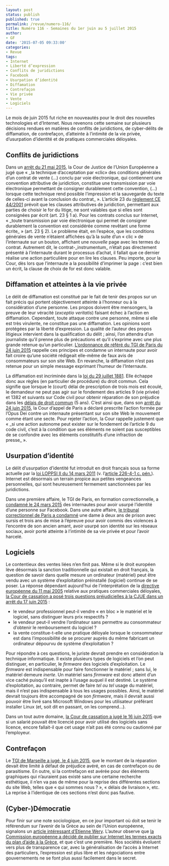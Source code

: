 ```yaml
---
layout: post
status: publish
published: true
permalink: /revue/numero-116/
title: Numéro 116 - Semaines du 1er juin au 5 juillet 2015
author:
- GF
date: '2015-07-05 09:33:00'
categories:
- Revue
tags:
- Internet
- Liberté d’expression
- Conflits de juridictions
- Facebook
- Usurpation d’identité
- Diffamation
- Contrefaçon
- Vie privée
- Vente
- Logiciels
---
```


Le mois de juin 2015 fut riche en nouveautés pour le droit des nouvelles technologies et d’Internet. Nous revenons cette semaine sur plusieurs décisions rendues en matières de conflits de juridictions, de cyber-délits de diffamation, de contrefaçon, d’atteinte à l’intimité de la vie privée, d’usurpation d’identité et de pratiques commerciales déloyales. 

## Conflits de juridictions

Dans un [arrêt du 21 mai 2015][1], la Cour de Justice de l’Union Européenne a jugé que « \_la technique d’acceptation par «clic» des conditions générales d’un contrat de vente (…) conclu par voie électronique, qui contiennent une convention attributive de juridiction, constitue une transmission par voie électronique permettant de consigner durablement cette convention, (…) lorsque cette technique rend possible l’impression et la sauvegarde du texte de celles-ci avant la conclusion du contrat\_ ». L’article 23 du [réglement CE 44/2001][2] prévoit que les clauses attributives de juridiction, permettant aux parties de choisir le for du litige, ne sont valables que si elles sont consignées par écrit (art. 23 § 1 a). Pour les contrats conclus sur Internet, « \_toute transmission par voie électronique qui permet de consigner durablement la convention est considérée comme revêtant une forme écrite\_ » (art. 23 § 2). Le problème était, en l’espèce, que les conditions générales de vente n’étaient affichées qu’à la suite d’un « clic » de l’internaute sur un bouton, affichant une _nouvelle_ page avec les termes du contrat. Autrement dit, le contrat-\_instrumentum\_ n’était pas directement présenté à l’internaute durant le processus d’achat, il fallait que ce dernier réalise une action particulière pour en lire les clauses. Peu importe, pour la Cour, dès lors que l’internaute a la possibilité d’imprimer la page : c’est bien un écrit, la clause de choix de for est donc valable.

## Diffamation et atteintes à la vie privée

Le délit de diffamation est constitué par le fait de tenir des propos sur un fait précis qui portent objectivement atteinte à l’honneur ou à la considération d’une personne. Les propos doivent être mensongers, la preuve de leur véracité (_exceptio veritatis_) faisant échec à l’action en diffamation. Cependant, toute attaque contre une personne, même si elle est très virulente, ne constitue pas une diffamation. Les opinions sont protégées par la liberté d’expression. La qualité de l’auteur des propos litigieux intervient dans la qualification du délit ; ainsi, l’on attendra d’un journaliste qu’il prenne plus de précautions et qu’il s’exprime avec une plus grande retenue qu’un particulier. [L’ordonnance de référé du TGI de Paris du 24 juin 2015][3] rappelle ces principes et condamne un internaute pour avoir fait croire qu’une société rédigeait elle-même de faux avis de consommateurs sur son site Web. En revanche, la diffamation n’est pas retenue pour un simple message exprimant l’humeur de l’Internaute.

La diffamation est incriminée dans la [loi du 29 juillet 1881][4]. Elle échappe donc aux règles (en particulier de procédure) du droit commun. Cela signifie que lorsque le (court) délai de prescription de trois mois est écoulé, le demandeur ne peut pas agir sur le fondement des articles 9 (vie privée) et 1382 et suivants sur Code civil pour obtenir réparation de son préjudice dans les [délais de droit commun][5] (5 ans). C’est ainsi que, dans son [arrêt du 24 juin 2015][6], la Cour d’appel de Paris a déclaré prescrite l’action formée par l’Opus Dei contre un internaute présentant sur son site Web le mouvement comme étant une secte. Pour rejeter l’action, la Cour rappelle justement que « \_si une action autonome peut exister sur le fondement de l’article 9 du code civil, c’est à la condition que ses éléments ne soient pas susceptibles de se confondre avec les éléments constitutifs d’une infraction de presse\_ ».

## Usurpation d’identité

Le délit d’usurpation d’identité fut introduit en droit français sous sa forme actuelle par la [loi LOPPSI II du 14 mars 2011][7] (v. l’[article 226-4-1 c. pén.][8]). Internet est désormais un terrain propice aux petites vengeances personnelles, qui sont heureusement fermement sanctionnées par les juridictions.

Dans une première affaire, le TGI de Paris, en formation correctionnelle, a [condamné le 24 mars 2015][9] des internautes pour avoir usurpé l’identité d’une personne sur Facebook. Dans une autre affaire, [le tribunal correctionnel de Paris a condamné][10] une dame à deux ans de prison avec sursis et trois ans de mise à l’épreuve pour avoir commis des violences à l’encontre de son ancien amant, avoir usurpé son identité sur les réseaux sociaux, avoir porté atteinte à l’intimité de sa vie privée et pour l’avoir harcelé. 

## Logiciels

Le contentieux des ventes liées n’en finit pas. Même si le droit européen lève désormais la sanction traditionnelle qui existait en droit français, la question de savoir dans quelle mesure un ordinateur (matériel) peut être vendu avec un système d’exploitation préinstallé (logiciel) continue de se poser. La réponse dépendant aujourd’hui de l’interprétation de la [directive européenne du 11 mai 2005][11] relative aux pratiques commerciales déloyales, [la Cour de cassation a posé trois questions préjudicielles à la CJUE dans un arrêt du 17 juin 2015][12] :

- le vendeur professionnel peut-il vendre « en bloc » le matériel et le logiciel, sans distinguer leurs prix respectifs ?
- le vendeur peut-il vendre l’ordinateur sans permettre au consommateur d’obtenir le remboursement du logiciel ?
- la vente constitue-t-elle une pratique déloyale lorsque le consommateur est dans l’impossibilité de se procurer auprès du même fabricant un ordinateur dépourvu de système d’exploitation ?

Pour répondre à ces questions, le juriste devrait prendre en considération la technique informatique. Il existe plusieurs types de logiciels et l’on peut distinguer, en particulier, le _firmware_ des logiciels d’exploitation. Le _firmware_ est indispensable pour faire fonctionner le matériel ; sans lui, le matériel demeure _inerte_. Un matériel sans _firmware_ est donc atteint d’un vice caché puisqu’il est inapte à l’usage auquel il est destiné. Le système d’exploitation, au contraire, permet de faire _tel ou tel_ usage du matériel, mais il n’est pas indispensable à tous les usages possibles. Ainsi, le matériel devrait toujours être accompagné de son _firmware_, mais il devrait aussi pouvoir être livré sans Microsoft Windows pour les utilisateur préférant installer Linux (et, soit dit en passant, on les comprend…).

Dans un tout autre domaine, [la Cour de cassation a jugé le 16 juin 2015][13] que si un salarié pouvait être licencié pour avoir utilisé des logiciels sans licence, encore fallait-il que cet usage n’ait pas été connu ou cautionné par l’employeur.

## Contrefaçon

Le [TGI de Marseille a jugé, le 4 juin 2015][14], que le montant de la réparation devait être limité à défaut de préjudice avéré, en cas de contrefaçon ou de parasitisme. En outre, si la contrefaçon est avérée pour des éléments graphiques qui n’auraient pas existé sans une certaine recherche esthétique, il n’en va pas de même pour la reprise des différentes sections du site Web, telles que « qui sommes nous ? », « délais de livraison », etc. La reprise à l’identique de ces sections n’est donc pas fautive. 

## (Cyber-)Démocratie

Pour finir sur une note sociologique, en ce jour important où doit se tenir le référendum sur l’avenir de la Grèce au sein de l’Union européenne, signalons un [article intéressant d’Etienne Wery][15]. L’auteur observe que [la Commission européenne a décidé de publier sur Internet les termes exacts du plan d’aide à la Grèce][16], et que c’est une première. Nos sociétés évoluent vers plus de transparence car, avec la généralisation de l’accès à Internet des particuliers, l’expression est plus libre et les négociations entre gouvernements ne se font plus aussi facilement dans le secret. 

[1]:	http://curia.europa.eu/juris/document/document_print.jsf?doclang=FR&text=&pageIndex=0&part=1&mode=lst&docid=164356&occ=first&dir=&cid=5704
[2]:	http://eur-lex.europa.eu/LexUriServ/LexUriServ.do?uri=CELEX:32001R0044:fr:HTML
[3]:	http://www.legalis.net/spip.php?page=jurisprudence-decision&id_article=4665
[4]:	http://www.legifrance.gouv.fr/affichTexte.do?cidTexte=LEGITEXT000006070722&dateTexte=20080312
[5]:	http://legifrance.gouv.fr/affichCodeArticle.do?cidTexte=LEGITEXT000006070721&idArticle=LEGIARTI000019017112&dateTexte=20150705
[6]:	http://www.legalis.net/spip.php?page=jurisprudence-decision&id_article=4663
[7]:	http://www.legifrance.gouv.fr/affichTexte.do?cidTexte=JORFTEXT000023707312&categorieLien=id
[8]:	http://www.legifrance.gouv.fr/affichCodeArticle.do?cidTexte=LEGITEXT000006070719&idArticle=LEGIARTI000023709201
[9]:	http://www.legalis.net/spip.php?page=jurisprudence-decision&id_article=4637
[10]:	http://www.legalis.net/spip.php?page=jurisprudence-decision&id_article=4671
[11]:	http://eur-lex.europa.eu/legal-content/FR/TXT/?uri=celex:32005L0029
[12]:	http://www.legalis.net/spip.php?page=jurisprudence-decision&id_article=4661
[13]:	http://www.legalis.net/spip.php?page=jurisprudence-decision&id_article=4658
[14]:	http://www.legalis.net/spip.php?page=jurisprudence-decision&id_article=4639
[15]:	http://www.droit-technologie.org/actuality-1728/crise-grecque-l-incroyable-role-d-internet-dans-les-negociations.html
[16]:	http://ec.europa.eu/news/2015/06/20150628_fr.htm